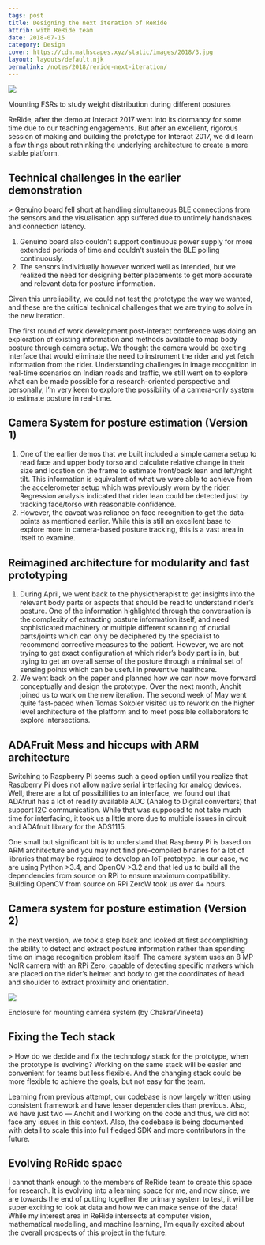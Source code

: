 ```yaml
---
tags: post
title: Designing the next iteration of ReRide
attrib: with ReRide team
date: 2018-07-15
category: Design
cover: https://cdn.mathscapes.xyz/static/images/2018/3.jpg
layout: layouts/default.njk
permalink: /notes/2018/reride-next-iteration/
--- 
```


<img src="https://cdn.mathscapes.xyz/static/images/2018/3.jpg"/>

Mounting FSRs to study weight distribution during different postures

ReRide, after the demo at Interact 2017 went into its dormancy for some time due to our teaching engagements. But after an excellent, rigorous session of making and building the prototype for Interact 2017, we did learn a few things about rethinking the underlying architecture to create a more stable platform.

## Technical challenges in the earlier demonstration

\> Genuino board fell short at handling simultaneous BLE connections from the sensors and the visualisation app suffered due to untimely handshakes and connection latency.

1. Genuino board also couldn’t support continuous power supply for more extended periods of time and couldn’t sustain the BLE polling continuously.
2. The sensors individually however worked well as intended, but we realized the need for designing better placements to get more accurate and relevant data for posture information.

Given this unreliability, we could not test the prototype the way we wanted, and these are the critical technical challenges that we are trying to solve in the new iteration.

The first round of work development post-Interact conference was doing an exploration of existing information and methods available to map body posture through camera setup. We thought the camera would be exciting interface that would eliminate the need to instrument the rider and yet fetch information from the rider. Understanding challenges in image recognition in real-time scenarios on Indian roads and traffic, we still went on to explore what can be made possible for a research-oriented perspective and personally, I’m very keen to explore the possibility of a camera-only system to estimate posture in real-time.

## Camera System for posture estimation (Version 1)

1. One of the earlier demos that we built included a simple camera setup to read face and upper body torso and calculate relative change in their size and location on the frame to estimate front/back lean and left/right tilt. This information is equivalent of what we were able to achieve from the accelerometer setup which was previously worn by the rider. Regression analysis indicated that rider lean could be detected just by tracking face/torso with reasonable confidence.
2. However, the caveat was reliance on face recognition to get the data-points as mentioned earlier. While this is still an excellent base to explore more in camera-based posture tracking, this is a vast area in itself to examine.

## Reimagined architecture for modularity and fast prototyping

1. During April, we went back to the physiotherapist to get insights into the relevant body parts or aspects that should be read to understand rider’s posture. One of the information highlighted through the conversation is the complexity of extracting posture information itself, and need sophisticated machinery or multiple different scanning of crucial parts/joints which can only be deciphered by the specialist to recommend corrective measures to the patient. However, we are not trying to get exact configuration at which rider’s body part is in, but trying to get an overall sense of the posture through a minimal set of sensing points which can be useful in preventive healthcare.
2. We went back on the paper and planned how we can now move forward conceptually and design the prototype. Over the next month, Anchit joined us to work on the new iteration. The second week of May went quite fast-paced when Tomas Sokoler visited us to rework on the higher level architecture of the platform and to meet possible collaborators to explore intersections.

## ADAFruit Mess and hiccups with ARM architecture

Switching to Raspberry Pi seems such a good option until you realize that Raspberry Pi does not allow native serial interfacing for analog devices. Well, there are a lot of possibilities to an interface, we found out that ADAfruit has a lot of readily available ADC (Analog to Digital converters) that support I2C communication. While that was supposed to not take much time for interfacing, it took us a little more due to multiple issues in circuit and ADAfruit library for the ADS1115.

One small but significant bit is to understand that Raspberry Pi is based on ARM architecture and you may not find pre-compiled binaries for a lot of libraries that may be required to develop an IoT prototype. In our case, we are using Python >3.4, and OpenCV >3.2 and that led us to build all the dependencies from source on RPi to ensure maximum compatibility. Building OpenCV from source on RPi ZeroW took us over 4+ hours.

## Camera system for posture estimation (Version 2)

In the next version, we took a step back and looked at first accomplishing the ability to detect and extract posture information rather than spending time on image recognition problem itself. The camera system uses an 8 MP NoIR camera with an RPi Zero, capable of detecting specific markers which are placed on the rider’s helmet and body to get the coordinates of head and shoulder to extract proximity and orientation.

<img src="https://cdn.mathscapes.xyz/static/images/2018/2.jpg"/>

Enclosure for mounting camera system (by Chakra/Vineeta)

## Fixing the Tech stack

\> How do we decide and fix the technology stack for the prototype, when the prototype is evolving? Working on the same stack will be easier and convenient for teams but less flexible. And the changing stack could be more flexible to achieve the goals, but not easy for the team.

Learning from previous attempt, our codebase is now largely written using consistent framework and have lesser dependencies than previous. Also, we have just two — Anchit and I working on the code and thus, we did not face any issues in this context. Also, the codebase is being documented with detail to scale this into full fledged SDK and more contributors in the future.

## Evolving ReRide space

I cannot thank enough to the members of ReRide team to create this space for research. It is evolving into a learning space for me, and now since, we are towards the end of putting together the primary system to test, it will be super exciting to look at data and how we can make sense of the data! While my interest area in ReRide intersects at computer vision, mathematical modelling, and machine learning, I’m equally excited about the overall prospects of this project in the future.